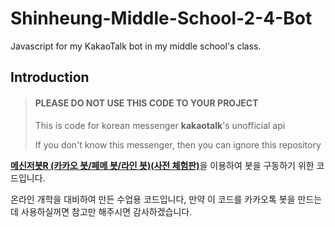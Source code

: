 # Shinheung-Middle-School-2-4-Bot
Javascript for my KakaoTalk bot in my middle school's class.
## Introduction
> #### PLEASE DO NOT USE THIS CODE TO YOUR PROJECT
>
> This is code for korean messenger **kakaotalk**'s unofficial api
>
> If you don't know this messenger, then you can ignore this repository

[**메신저봇R (카카오 봇/페메 봇/라인 봇)(사전 체험판)**](https://play.google.com/store/apps/details?id=com.xfl.msgbot "**메신저봇R (카카오 봇/페메 봇/라인 봇)(사전 체험판)**")을 이용하여 봇을 구동하기 위한 코드입니다.

온라인 개학을 대비하여 만든 수업용 코드입니다, 만약 이 코드를 카카오톡 봇을 만드는데 사용하실꺼면 참고만 해주시면 감사하겠습니다.